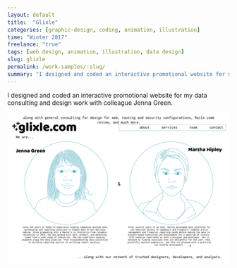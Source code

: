 ```yaml
---
layout: default
title:  "Glixle"
categories: [graphic-design, coding, animation, illustration]
time: "Winter 2017"
freelance: "true"
tags: [web design, animation, illustration, data design]
slug: glixle
permalink: /work-samples/:slug/
summary: "I designed and coded an interactive promotional website for my data consulting and design work with colleague Jenna Green."
---
```

I designed and coded an interactive promotional website for my data consulting and design work with colleague Jenna Green.

<div class="device border-desktop">
	<a href="https://player.vimeo.com/video/330099576" data-featherlight="iframe" data-featherlight-iframe-frameborder="0" data-featherlight-iframe-width="640" data-featherlight-iframe-height="480" data-featherlight-iframe-max-width="100%"  data-featherlight-iframe-allow="autoplay; encrypted-media" data-featherlight-iframe-allowfullscreen="true" class="device-interior"><img src="/assets/images/posts/glixle.png" alt="Interactive animations for Glixle.com." title="Interactive animations for Glixle.com." class="device-interior"></a>
</div>